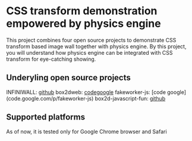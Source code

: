 CSS transform demonstration empowered by physics engine
=======================================================

This project combines four open source projects to demonstrate CSS transform based image wall together with physics engine.
By this project, you will understand how physics engine can be integrated with CSS transform for eye-catching showing.

## Underyling open source projects
INFINIWALL: [github](https://github.com/cubiq/infiniwall.git)
box2dweb: [codegoogle](code.google.com/p/box2dweb)
fakeworker-js: [code google] (code.google.com/p/fakeworker-js)
box2d-javascript-fun: [github](https://github.com/sethladd/box2d-javascript-fun/)

## Supported platforms
As of now, it is tested only for Google Chrome browser and Safari
